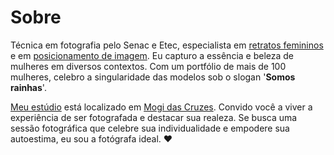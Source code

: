 # Sobre

Técnica em fotografia pelo Senac e Etec, especialista em [retratos femininos](https://fotografalilliatavares.com.br/trabalhos/retratos-femininos) e em [posicionamento de imagem](https://fotografalilliatavares.com.br/trabalhos/posicionamento-de-imagem). Eu capturo a essência e beleza de mulheres em diversos contextos. Com um portfólio de mais de 100 mulheres, celebro a singularidade das modelos sob o slogan '**Somos rainhas**'.

[Meu estúdio](https://fotografalilliatavares.com.br/estudio) está localizado em [Mogi das Cruzes](https://fotografalilliatavares.com.br/estudio). Convido você a viver a experiência de ser fotografada e destacar sua realeza. Se busca uma sessão fotográfica que celebre sua individualidade e empodere sua autoestima, eu sou a fotógrafa ideal. ❤️
